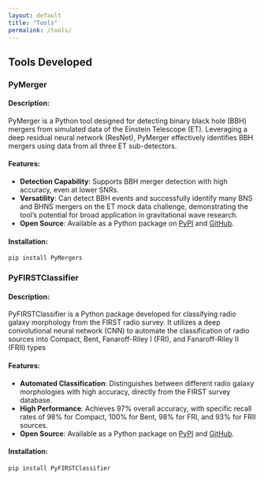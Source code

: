 ```yaml
---
layout: default
title: "Tools"
permalink: /tools/
---
```



<div id="tools" class="tab-content">
    <h2>Tools Developed</h2>
    <!-- PyMerger Tool -->
    <div id="pymerger">
        <h3>PyMerger</h3>
        <h4>Description:</h4>  
        <p>PyMerger is a Python tool designed for detecting binary black hole (BBH) mergers from simulated data of the Einstein Telescope (ET). Leveraging a deep residual neural network (ResNet), PyMerger effectively identifies BBH mergers using data from all three ET sub-detectors.</p>
        <h4>Features:</h4>
        <ul>
            <li><strong>Detection Capability</strong>: Supports BBH merger detection with high accuracy, even at lower SNRs.</li>
            <li><strong>Versatility</strong>: Can detect BBH events and successfully identify many BNS and BHNS mergers on the ET mock data challenge, demonstrating the tool’s potential for broad application in gravitational wave research.</li>
            <li><strong>Open Source</strong>: Available as a Python package on <a href="https://pypi.org/project/PyMergers/">PyPI</a> and <a href="https://github.com/wathela/PyMerger">GitHub</a>.</li>
        </ul>
        <h4>Installation:</h4>
        <pre><code>pip install PyMergers</code></pre>
    </div>
    <!-- PyFIRSTClassifier Tool -->
    <div id="pyfirstclassifier">
        <h3>PyFIRSTClassifier</h3>
        <h4>Description:</h4>  
        <p>PyFIRSTClassifier is a Python package developed for classifying radio galaxy morphology from the FIRST radio survey. It utilizes a deep convolutional neural network (CNN) to automate the classification of radio sources into Compact, Bent, Fanaroff-Riley I (FRI), and Fanaroff-Riley II (FRII) types</p>
        <h4>Features:</h4>
        <ul>
            <li><strong>Automated Classification</strong>: Distinguishes between different radio galaxy morphologies with high accuracy, directly from the FIRST survey database.</li>
            <li><strong>High Performance</strong>: Achieves 97% overall accuracy, with specific recall rates of 98% for Compact, 100% for Bent, 98% for FRI, and 93% for FRII sources.</li>
            <li><strong>Open Source</strong>: Available as a Python package on <a href="https://pypi.org/project/PyFIRSTClassifier/">PyPI</a> and <a href="https://github.com/wathela/FIRST-CLASSIFIER">GitHub</a>.</li>
        </ul>
        <h4>Installation:</h4>
        <pre><code>pip install PyFIRSTClassifier</code></pre>
    </div>

</div>
